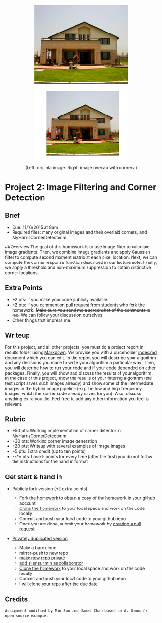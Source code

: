 <center>
<img src="./data/Im.jpg" width="310" height="261">
<img src="./data/corner.png" width="310" height="261">
<br>
(Left: originla image. Right: image overlap with corners.)
</center>

# Project 2: Image Filtering and Corner Detection

## Brief
* Due: 11/16/2015 at 8am
* Required files: many original images and their overlaid corners, and MyHarrisCornerDetector.m

##Overview
The goal of this homework is to use image filter to calculate image gradients.
Then, we combine image gradients and apply Gaussian filter to compute second moment matrix at each pixel location.
Next, we can compute the corner response function described in our lecture note.
Finally, we apply a threshold and non-maximum suppression to obtain distinctive corner locations.

## Extra Points
* +2 pts: If you make your code publicly available.
* +2 pts: If you comment on pull request from students who fork the homework. <del>Make sure you send me a screenshot of the comments to me.</del> We can follow your discussion ourselves.
* Other things that impress me.

## Writeup
For this project, and all other projects, you must do a project report in results folder using [Markdown](https://help.github.com/articles/markdown-basics). We provide you with a placeholder [index.md](./results/index.md) document which you can edit. In the report you will describe your algorithm and any decisions you made to write your algorithm a particular way. Then, you will describe how to run your code and if your code depended on other packages. Finally, you will show and discuss the results of your algorithm. In the case of this project, show the results of your filtering algorithm (the test script saves such images already) and show some of the intermediate images in the hybrid image pipeline (e.g. the low and high frequency images, which the starter code already saves for you). Also, discuss anything extra you did. Feel free to add any other information you feel is relevant.

## Rubric
* +50 pts: Working implementation of corner detector in MyHarrisCornerDetector.m
* +30 pts: Working corner image generation
* +20 pts: Writeup with several examples of image images
* +5 pts: Extra credit (up to ten points)
* -5*n pts: Lose 5 points for every time (after the first) you do not follow the instructions for the hand in format

## Get start & hand in
* Publicly fork version (+2 extra points)
	- [Fork the homework](https://education.github.com/guide/forks) to obtain a copy of the homework in your github account
	- [Clone the homework](http://gitref.org/creating/#clone) to your local space and work on the code locally
	- Commit and push your local code to your github repo
	- Once you are done, submit your homework by [creating a pull request](https://help.github.com/articles/creating-a-pull-request)

* [Privately duplicated version](https://help.github.com/articles/duplicating-a-repository)
  - Make a bare clone
  - mirror-push to new repo
  - [make new repo private](https://help.github.com/articles/making-a-private-repository-public)
  - [add aliensunmin as collaborator](https://help.github.com/articles/adding-collaborators-to-a-personal-repository)
  - [Clone the homework](http://gitref.org/creating/#clone) to your local space and work on the code locally
  - Commit and push your local code to your github repo
  - I will clone your repo after the due date

## Credits
	Assignment modified by Min Sun and James Chan based on A. Ganoun's open source example.
